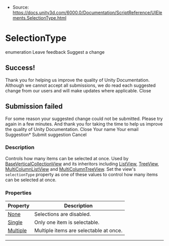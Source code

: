 * Source: https://docs.unity3d.com/6000.0/Documentation/ScriptReference/UIElements.SelectionType.html

# SelectionType
enumeration
Leave feedback
Suggest a change
## Success!
Thank you for helping us improve the quality of Unity Documentation. Although we cannot accept all submissions, we do read each suggested change from our users and will make updates where applicable.
Close
## Submission failed
For some reason your suggested change could not be submitted. Please <a>try again</a> in a few minutes. And thank you for taking the time to help us improve the quality of Unity Documentation.
Close
Your name Your email Suggestion* Submit suggestion
Cancel
### Description
Controls how many items can be selected at once. 
Used by [BaseVerticalCollectionView](https://docs.unity3d.com/6000.0/Documentation/ScriptReference/UIElements.BaseVerticalCollectionView.html) and its inheritors including [ListView](https://docs.unity3d.com/6000.0/Documentation/ScriptReference/UIElements.ListView.html), [TreeView](https://docs.unity3d.com/6000.0/Documentation/ScriptReference/UIElements.TreeView.html), [MultiColumnListView](https://docs.unity3d.com/6000.0/Documentation/ScriptReference/UIElements.MultiColumnListView.html) and [MultiColumnTreeView](https://docs.unity3d.com/6000.0/Documentation/ScriptReference/UIElements.MultiColumnTreeView.html). Set the view's `selectionType` property as one of these values to control how many items can be selected at once. 
### Properties
Property | Description  
---|---  
[None](https://docs.unity3d.com/6000.0/Documentation/ScriptReference/UIElements.SelectionType.None.html) |  Selections are disabled.   
[Single](https://docs.unity3d.com/6000.0/Documentation/ScriptReference/UIElements.SelectionType.Single.html) |  Only one item is selectable.   
[Multiple](https://docs.unity3d.com/6000.0/Documentation/ScriptReference/UIElements.SelectionType.Multiple.html) |  Multiple items are selectable at once.   
* * *
